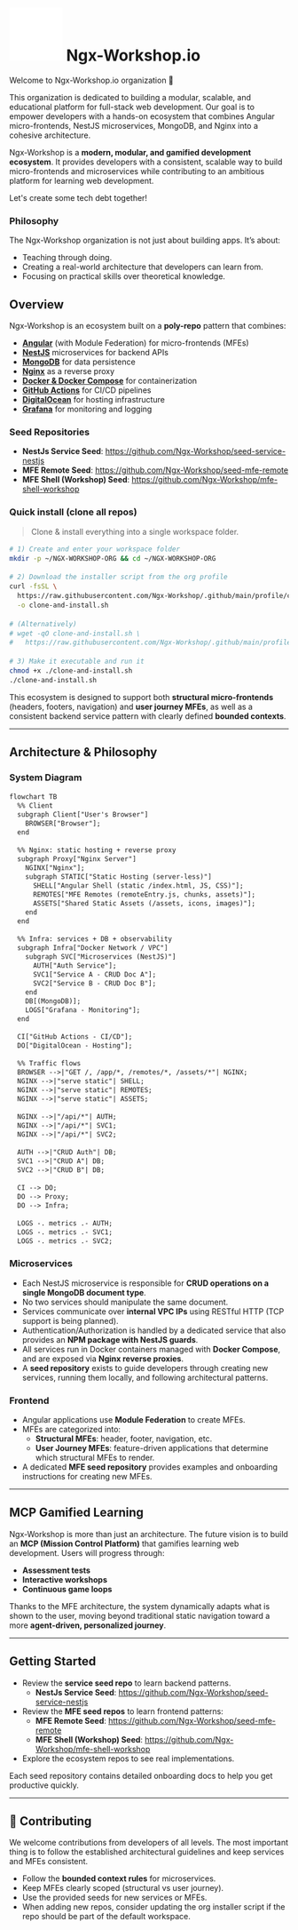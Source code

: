 # <img src="https://raw.githubusercontent.com/Ba5ik7/ngx-workshop/main/images/tips-and-updates.svg" /> Ngx-Workshop.io

Welcome to Ngx-Workshop.io organization 👋

This organization is dedicated to building a modular, scalable, and educational platform for full-stack web development. Our goal is to empower developers with a hands-on ecosystem that combines Angular micro-frontends, NestJS microservices, MongoDB, and Nginx into a cohesive architecture.

Ngx-Workshop is a **modern, modular, and gamified development ecosystem**.
It provides developers with a consistent, scalable way to build micro-frontends and microservices while contributing to an ambitious platform for learning web development.

Let's create some tech debt together!

### Philosophy
The Ngx-Workshop organization is not just about building apps.
It’s about:
- Teaching through doing.
- Creating a real-world architecture that developers can learn from.
- Focusing on practical skills over theoretical knowledge.


## Overview

Ngx-Workshop is an ecosystem built on a **poly-repo** pattern that combines:

- [**Angular**](https://angular.dev/) (with Module Federation) for micro-frontends (MFEs)
- [**NestJS**](https://nestjs.com/) microservices for backend APIs
- [**MongoDB**](https://www.mongodb.com/) for data persistence
- [**Nginx**](https://nginx.org/) as a reverse proxy
- [**Docker & Docker Compose**](https://docs.docker.com/) for containerization
- [**GitHub Actions**](https://github.com/features/actions) for CI/CD pipelines
- [**DigitalOcean**](https://www.digitalocean.com/) for hosting infrastructure
- [**Grafana**](https://grafana.com/) for monitoring and logging

### Seed Repositories

- **NestJs Service Seed**: https://github.com/Ngx-Workshop/seed-service-nestjs
- **MFE Remote Seed**: https://github.com/Ngx-Workshop/seed-mfe-remote
- **MFE Shell (Workshop) Seed**: https://github.com/Ngx-Workshop/mfe-shell-workshop

### Quick install (clone all repos)

> Clone & install everything into a single workspace folder.

```bash
# 1) Create and enter your workspace folder
mkdir -p ~/NGX-WORKSHOP-ORG && cd ~/NGX-WORKSHOP-ORG

# 2) Download the installer script from the org profile
curl -fsSL \
  https://raw.githubusercontent.com/Ngx-Workshop/.github/main/profile/clone-and-install.sh \
  -o clone-and-install.sh

# (Alternatively)
# wget -qO clone-and-install.sh \
#   https://raw.githubusercontent.com/Ngx-Workshop/.github/main/profile/clone-and-install.sh

# 3) Make it executable and run it
chmod +x ./clone-and-install.sh
./clone-and-install.sh
```

This ecosystem is designed to support both **structural micro-frontends** (headers, footers, navigation) and **user journey MFEs**, as well as a consistent backend service pattern with clearly defined **bounded contexts**.

---

## Architecture & Philosophy

### System Diagram

```mermaid
flowchart TB
  %% Client
  subgraph Client["User's Browser"]
    BROWSER["Browser"];
  end

  %% Nginx: static hosting + reverse proxy
  subgraph Proxy["Nginx Server"]
    NGINX["Nginx"];
    subgraph STATIC["Static Hosting (server-less)"]
      SHELL["Angular Shell (static /index.html, JS, CSS)"];
      REMOTES["MFE Remotes (remoteEntry.js, chunks, assets)"];
      ASSETS["Shared Static Assets (/assets, icons, images)"];
    end
  end

  %% Infra: services + DB + observability
  subgraph Infra["Docker Network / VPC"]
    subgraph SVC["Microservices (NestJS)"]
      AUTH["Auth Service"];
      SVC1["Service A - CRUD Doc A"];
      SVC2["Service B - CRUD Doc B"];
    end
    DB[(MongoDB)];
    LOGS["Grafana - Monitoring"];
  end

  CI["GitHub Actions - CI/CD"];
  DO["DigitalOcean - Hosting"];

  %% Traffic flows
  BROWSER -->|"GET /, /app/*, /remotes/*, /assets/*"| NGINX;
  NGINX -->|"serve static"| SHELL;
  NGINX -->|"serve static"| REMOTES;
  NGINX -->|"serve static"| ASSETS;

  NGINX -->|"/api/*"| AUTH;
  NGINX -->|"/api/*"| SVC1;
  NGINX -->|"/api/*"| SVC2;

  AUTH -->|"CRUD Auth"| DB;
  SVC1 -->|"CRUD A"| DB;
  SVC2 -->|"CRUD B"| DB;

  CI --> DO;
  DO --> Proxy;
  DO --> Infra;

  LOGS -. metrics .- AUTH;
  LOGS -. metrics .- SVC1;
  LOGS -. metrics .- SVC2;
```

### Microservices
- Each NestJS microservice is responsible for **CRUD operations on a single MongoDB document type**.
- No two services should manipulate the same document.
- Services communicate over **internal VPC IPs** using RESTful HTTP (TCP support is being planned).
- Authentication/Authorization is handled by a dedicated service that also provides an **NPM package with NestJS guards**.
- All services run in Docker containers managed with **Docker Compose**, and are exposed via **Nginx reverse proxies**.
- A **seed repository** exists to guide developers through creating new services, running them locally, and following architectural patterns.

### Frontend
- Angular applications use **Module Federation** to create MFEs.
- MFEs are categorized into:
  - **Structural MFEs**: header, footer, navigation, etc.
  - **User Journey MFEs**: feature-driven applications that determine which structural MFEs to render.
- A dedicated **MFE seed repository** provides examples and onboarding instructions for creating new MFEs.

---

## MCP Gamified Learning

Ngx-Workshop is more than just an architecture. The future vision is to build an **MCP (Mission Control Platform)** that gamifies learning web development.
Users will progress through:
- **Assessment tests**
- **Interactive workshops**
- **Continuous game loops**

Thanks to the MFE architecture, the system dynamically adapts what is shown to the user, moving beyond traditional static navigation toward a more **agent-driven, personalized journey**.

---

## Getting Started

- Review the **service seed repo** to learn backend patterns.
  - **NestJs Service Seed**: https://github.com/Ngx-Workshop/seed-service-nestjs
- Review the **MFE seed repos** to learn frontend patterns:
  - **MFE Remote Seed**: https://github.com/Ngx-Workshop/seed-mfe-remote
  - **MFE Shell (Workshop) Seed**: https://github.com/Ngx-Workshop/mfe-shell-workshop
- Explore the ecosystem repos to see real implementations.

Each seed repository contains detailed onboarding docs to help you get productive quickly.

---

## 🤝 Contributing

We welcome contributions from developers of all levels. The most important thing is to follow the established architectural guidelines and keep services and MFEs consistent.

- Follow the **bounded context rules** for microservices.
- Keep MFEs clearly scoped (structural vs user journey).
- Use the provided seeds for new services or MFEs.
- When adding new repos, consider updating the org installer script if the repo should be part of the default workspace.
